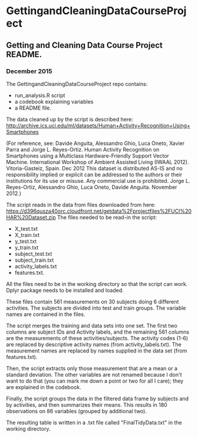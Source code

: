 # GettingandCleaningDataCourseProject
## Getting and Cleaning Data Course Project README.
### December 2015

The GettingandCleaningDataCourseProject repo contains:
- run_analysis.R script
- a codebook explaining variables
- a README file.

The data cleaned up by the script is described here:
http://archive.ics.uci.edu/ml/datasets/Human+Activity+Recognition+Using+Smartphones 

(For reference, see: Davide Anguita, Alessandro Ghio, Luca Oneto, Xavier Parra and Jorge L. Reyes-Ortiz. Human Activity Recognition on Smartphones using a Multiclass Hardware-Friendly Support Vector Machine. International Workshop of Ambient Assisted Living (IWAAL 2012). Vitoria-Gasteiz, Spain. Dec 2012
This dataset is distributed AS-IS and no responsibility implied or explicit can be addressed to the authors or their institutions for its use or misuse. Any commercial use is prohibited.
Jorge L. Reyes-Ortiz, Alessandro Ghio, Luca Oneto, Davide Anguita. November 2012.)

The script reads in the data from files downloaded from here: 
https://d396qusza40orc.cloudfront.net/getdata%2Fprojectfiles%2FUCI%20HAR%20Dataset.zip 
The files needed to be read-in the script: 
- X_test.txt
- X_train.txt
- y_test.txt
- y_train.txt
- subject_test.txt
- subject_train.txt
- activity_labels.txt
- features.txt. 

All the files need to be in the working directory so that the script can work. 
Dplyr package needs to be installed and loaded.

These files contain 561 measurements on 30 subjects doing 6 different activities. 
The subjects are divided into test and train groups. The variable names are contained in the files.

The script merges the training and data sets into one set. The first two columns are subject IDs and
Activity labels, and the remaining 561 columns are the measurements of these activities/subjects.
The activity codes (1-6) are replaced by descriptive activity names (from activity_labels.txt). 
The measurement names are replaced by names supplied in the data set (from features.txt).

Then, the script extracts only those measurement that are a mean or a standard deviation. 
The other variables are not renamed because I don't want to do that (you can mark me down a point
or two for all I care); they are explained in the codebook. 

Finally, the script groups the data in the filtered data frame by subjects and by activities, and then 
summarizes their means. This results in 180 observations on 86 variables (grouped by additional two).

The resulting table is written in a .txt file called "FinalTidyData.txt" in the working directory. 
